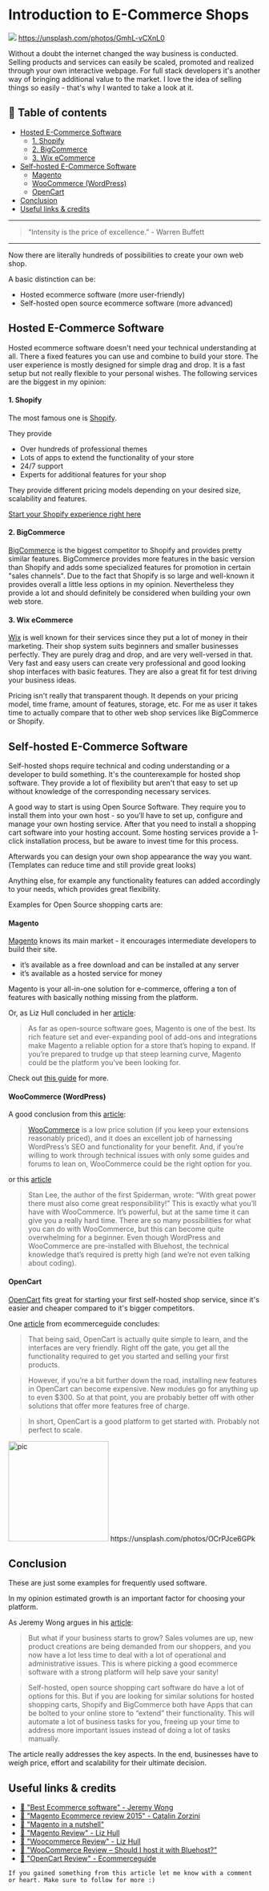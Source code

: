 # Introduction to E-Commerce Shops

[<img src="https://images.unsplash.com/photo-1431347602106-1608ccc66b67?dpr=2&auto=format&fit=crop&w=767&h=467&q=80&cs=tinysrgb&crop=&bg=">](
https://unsplash.com/photos/GmhL-vCXnL0)
https://unsplash.com/photos/GmhL-vCXnL0

Without a doubt the internet changed the way business is conducted. Selling products and services can easily be scaled, promoted and realized through your own interactive webpage. For full stack developers it's another way of bringing additional value to the market. I love the idea of selling things so easily - that's why I wanted to take a look at it.


## 📄 Table of contents


  * [Hosted E-Commerce Software](#hosted-e-commerce-software)
      * [1. Shopify](#1-shopify)
      * [2. BigCommerce](#2-bigcommerce)
      * [3. Wix eCommerce](#3-wix-ecommerce)
  * [Self-hosted E-Commerce Software](#self-hosted-e-commerce-software)
      * [Magento](#magento)
      * [WooCommerce (WordPress)](#woocommerce-wordpress)
      * [OpenCart](#opencart)
  * [Conclusion](#conclusion)
  * [Useful links & credits](#useful-links-credits)

---

>“Intensity is the price of excellence.” - Warren Buffett

---

Now there are literally hundreds of possibilities to create your own web shop.

A basic distinction can be:
- Hosted ecommerce software (more user-friendly)
- Self-hosted open source ecommerce software (more advanced)

## Hosted E-Commerce Software

Hosted ecommerce software doesn't need your technical understanding at all. There a fixed features you can use and combine to build your store. The user experience is mostly designed for simple drag and drop. It is a fast setup but not really flexible to your personal wishes. The following services are the biggest in my opinion:

#### 1. Shopify

The most famous one is [Shopify](https://www.shopify.com/).

They provide
- Over hundreds of professional themes
- Lots of apps to extend the functionality of your store
- 24/7 support
- Experts for additional features for your shop

They provide different pricing models depending on your desired size, scalability and features.

[Start your Shopify experience right here]()

#### 2. BigCommerce

[BigCommerce](https://www.bigcommerce.com/) is the biggest competitor to Shopify and provides pretty similar features. BigCommerce provides more features in the basic version than Shopify and adds some specialized features for promotion in certain "sales channels". Due to the fact that Shopify is so large and well-known it provides overall a little less options in my opinion. Nevertheless they provide a lot and should definitely be considered when building your own web store.

#### 3. Wix eCommerce

[Wix](https://wix.com/) is well known for their services since they put a lot of money in their marketing.
Their shop system suits beginners and smaller businesses perfectly. They are purely drag and drop, and are very well-versed in that. Very fast and easy users can create very professional and good looking shop interfaces with basic features.
They are also a great fit for test driving your business ideas.

Pricing isn't really that transparent though. It depends on your pricing model, time frame, amount of features, storage, etc. For me as user it takes time to actually compare that to other web shop services like BigCommerce or Shopify.

## Self-hosted E-Commerce Software

Self-hosted shops require technical and coding understanding or a developer to build something. It's the counterexample for hosted shop software. They provide a lot of flexibility but aren't that easy to set up without knowledge of the corresponding necessary services.

A good way to start is using Open Source Software. They require you to install them into your own host - so you’ll have to set up, configure and manage your own hosting service. After that you need to install a shopping cart software into your hosting account. Some hosting services provide a 1-click installation process, but be aware to invest time for this process.

Afterwards you can design your own shop appearance the way you want. (Templates can reduce time and still provide great looks)

Anything else, for example any functionality features can added accordingly to your needs, which provides great flexibility.

Examples for Open Source shopping carts are:

#### Magento

[Magento](https://magento.com/) knows its main market - it encourages intermediate developers to build their site.

-  it’s available as a free download and can be installed at any server
-  it’s available as a hosted service for money

Magento is your all-in-one solution for e-commerce, offering a ton of features with basically nothing missing from the platform.

Or, as Liz Hull concluded in her [article](https://www.merchantmaverick.com/reviews/magento-review/):
>As far as open-source software goes, Magento is one of the best. Its rich feature set and ever-expanding pool of add-ons and integrations make Magento a reliable option for a store that’s hoping to expand. If you’re prepared to trudge up that steep learning curve, Magento could be the platform you’ve been looking for.

Check out [this guide](https://ecommerceguide.com/ecommerce-platforms/magento-review/#Magento_review_in_a_nutshell) for more.

#### WooCommerce (WordPress)

A good conclusion from this [article](https://www.merchantmaverick.com/reviews/woocommerce-review/):

>[WooCommerce](https://woocommerce.com/) is a low price solution (if you keep your extensions reasonably priced), and it does an excellent job of harnessing WordPress’s SEO and functionality for your benefit. And, if you’re willing to work through technical issues with only some guides and forums to lean on, WooCommerce could be the right option for you.

or this [article](https://www.websitetooltester.com/en/reviews/woocommerce/)

>Stan Lee, the author of the first Spiderman, wrote: “With great power there must also come great responsibility!” This is exactly what you’ll have with WooCommerce. It’s powerful, but at the same time it can give you a really hard time. There are so many possibilities for what you can do with WooCommerce, but this can become quite overwhelming for a beginner. Even though WordPress and WooCommerce are pre-installed with Bluehost, the technical knowledge that’s required is pretty high (and we’re not even talking about coding).

#### OpenCart

[OpenCart](https://www.opencart.com/) fits great for starting your first self-hosted shop service, since it's easier and cheaper compared to it's bigger competitors.

One [article](https://ecommerceguide.com/ecommerce-platforms/opencart-review/) from ecommerceguide concludes:

>That being said, OpenCart is actually quite simple to learn, and the interfaces are very friendly. Right off the gate, you get all the functionality required to get you started and selling your first products.

>However, if you’re a bit further down the road, installing new features in OpenCart can become expensive. New modules go for anything up to even $300. So at that point, you are probably better off with other solutions that offer more features free of charge.

>In short, OpenCart is a good platform to get started with. Probably not perfect to scale.

<img src="https://images.unsplash.com/photo-1475650522725-015d35677789?dpr=2&auto=format&fit=crop&w=767&h=511&q=80&cs=tinysrgb&crop=&bg=" alt="pic" height="200"/>
https://unsplash.com/photos/OCrPJce6GPk

## Conclusion

These are just some examples for frequently used software.

In my opinion estimated growth is an important factor for choosing your platform.

As Jeremy Wong argues in his [article](http://www.websitebuilderexpert.com/best-ecommerce-software/):

>But what if your business starts to grow?  Sales volumes are up, new product creations are being demanded from our shoppers, and you now have a lot less time to deal with a lot of operational and administrative issues.  This is where picking a good ecommerce software with a strong platform will help save your sanity!

>Self-hosted, open source shopping cart software do have a lot of options for this.  But if you are looking for similar solutions for hosted shopping carts, Shopify and BigCommerce both have Apps that can be bolted to your online store to “extend” their functionality.  This will automate a lot of business tasks for you, freeing up your time to address more important issues instead of doing a lot of tasks manually.

The article really addresses the key aspects. In the end, businesses have to weigh price, effort and scalability for their ultimate decision.

## Useful links & credits
- [📄 "Best Ecommerce software" - Jeremy Wong](http://www.websitebuilderexpert.com/best-ecommerce-software/)
- [📄 "Magento Ecommerce review 2015" - Catalin Zorzini](http://ecommerce-platforms.com/ecommerce-reviews/the-ultimate-magento-ecommerce-review-2015)
- [📄 "Magento in a nutshell"](https://ecommerceguide.com/ecommerce-platforms/magento-review/#Magento_review_in_a_nutshell)
- [📄 "Magento Review" - Liz Hull](https://www.merchantmaverick.com/reviews/magento-review/)
- [📄 "Woocommerce Review" - Liz Hull](https://www.merchantmaverick.com/reviews/woocommerce-review/)
- [📄 "WooCommerce Review – Should I host it with Bluehost?"](https://www.websitetooltester.com/en/reviews/woocommerce/)
- [📄 "OpenCart Review" - Ecommerceguide](https://ecommerceguide.com/ecommerce-platforms/opencart-review/)

```
If you gained something from this article let me know with a comment or heart. Make sure to follow for more :)
```

<!-- Written by Daniel Deutsch (deudan1010@gmail.com) -->
